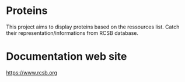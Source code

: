 # Proteins
This project aims to display proteins based on the ressources list. Catch their representation/informations from RCSB database.
# Documentation web site
https://www.rcsb.org
